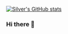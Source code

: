 [![Silver's GitHub stats](https://github-readme-stats.vercel.app/api?username=SilverW0o0W)](https://github.com/anuraghazra/github-readme-stats)
### Hi there 👋

<!--
**SilverW0o0W/SilverW0o0W** is a ✨ _special_ ✨ repository because its `README.md` (this file) appears on your GitHub profile.

Here are some ideas to get you started:

- 🔭 I’m currently working on ...
- 🌱 I’m currently learning ...
- 👯 I’m looking to collaborate on ...
- 🤔 I’m looking for help with ...
- 💬 Ask me about ...
- 📫 How to reach me: ...
- 😄 Pronouns: ...
- ⚡ Fun fact: ...
-->
